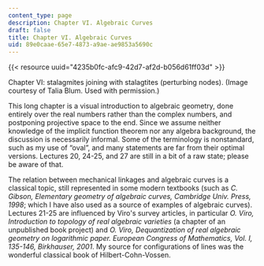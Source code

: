 ```yaml
---
content_type: page
description: Chapter VI. Algebraic Curves
draft: false
title: Chapter VI. Algebraic Curves
uid: 89e0caae-65e7-4873-a9ae-ae9853a5690c
---
```

{{< resource uuid="4235b0fc-afc9-42d7-af2d-b056d61ff03d" >}}

Chapter VI: stalagmites joining with stalagtites (perturbing nodes). (Image courtesy of Talia Blum. Used with permission.)

This long chapter is a visual introduction to algebraic geometry, done entirely over the real numbers rather than the complex numbers, and postponing projective space to the end. Since we assume neither knowledge of the implicit function theorem nor any algebra background, the discussion is necessarily informal. Some of the terminology is nonstandard, such as my use of “oval”, and many statements are far from their optimal versions. Lectures 20, 24-25, and 27 are still in a bit of a raw state; please be aware of that.

The relation between mechanical linkages and algebraic curves is a classical topic, still represented in some modern textbooks (such as *C. Gibson, Elementary geometry of algebraic curves, Cambridge Univ. Press, 1998*; which I have also used as a source of examples of algebraic curves). Lectures 21-25 are influenced by Viro's survey articles, in particular *O. Viro, Introduction to topology of real algebraic varieties* (a chapter of an unpublished book project) and *O. Viro, Dequantization of real algebraic geometry on logarithmic paper. European Congress of Mathematics, Vol. I, 135-146, Birkhauser, 2001*. My source for configurations of lines was the wonderful classical book of Hilbert-Cohn-Vossen.